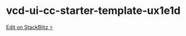 # vcd-ui-cc-starter-template-ux1e1d

[Edit on StackBlitz ⚡️](https://stackblitz.com/edit/vcd-ui-cc-starter-template-ux1e1d)